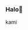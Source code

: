 ### Halo👋
kami
<!--
**MyWanz/MyWanz** is a ✨ _special_ ✨ repository because its `README.md` (this file) appears on your GitHub profile.

Berikut adalah beberapa ide untuk Anda mulai:
kami
- Saat ini saya sedang mengerjakan ...
- 🌱 I’m currently learning ...
- 👯 I’m looking to collaborate on ...
- 🤔 I’m looking for help with ...
- 💬 Ask me about ...
- 📫 How to reach me: ...
- 😄 Pronouns: ...
- ⚡ Fun fact: ...
-->
